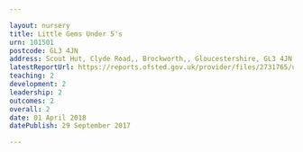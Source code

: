 ```yaml
---

layout: nursery
title: Little Gems Under 5's
urn: 101501
postcode: GL3 4JN
address: Scout Hut, Clyde Road,, Brockworth,, Gloucestershire, GL3 4JN
latestReportUrl: https://reports.ofsted.gov.uk/provider/files/2731765/urn/101501.pdf
teaching: 2
development: 2
leadership: 2
outcomes: 2
overall: 2
date: 01 April 2018 
datePublish: 29 September 2017

---
```

